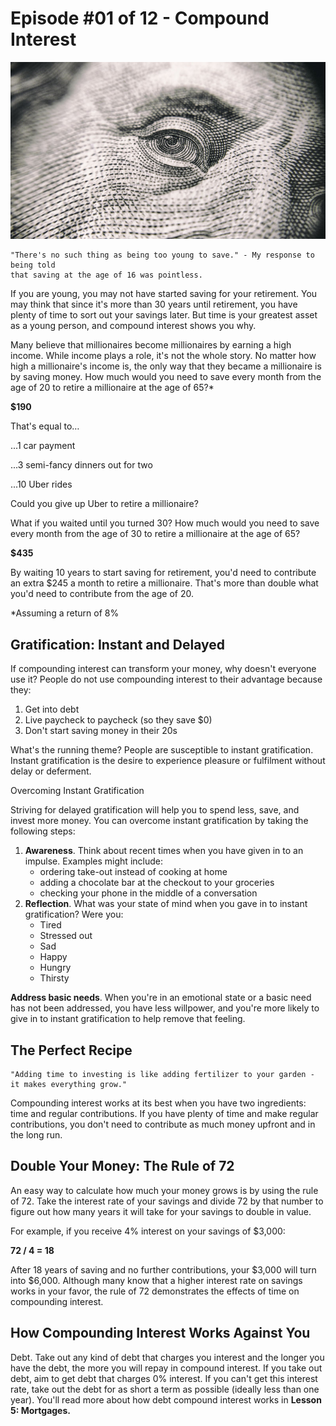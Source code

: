 # Episode #01 of 12 - Compound Interest

![](episode-01.jpg)

	"There's no such thing as being too young to save." - My response to being told
	that saving at the age of 16 was pointless.

If you are young, you may not have started saving for your retirement. You may think that since it's more than 30 years until retirement, you have plenty of time to sort out your savings later. But time is your greatest asset as a young person, and compound interest shows you why.

Many believe that millionaires become millionaires by earning a high income. While income plays a role, it's not the whole story. No matter how high a millionaire's income is, the only way that they became a millionaire is by saving money. How much would you need to save every month from the age of 20 to retire a millionaire at the age of 65?*

**$190**

That's equal to…

...1 car payment

...3 semi-fancy dinners out for two

...10 Uber rides

Could you give up Uber to retire a millionaire?

What if you waited until you turned 30? How much would you need to save every month from the age of 30 to retire a millionaire at the age of 65?

**$435**

By waiting 10 years to start saving for retirement, you'd need to contribute an extra $245 a month to retire a millionaire. That's more than double what you'd need to contribute from the age of 20.

*Assuming a return of 8%

## Gratification: Instant and Delayed

If compounding interest can transform your money, why doesn't everyone use it? People do not use compounding interest to their advantage because they:

1. Get into debt
2. Live paycheck to paycheck (so they save $0)
3. Don't start saving money in their 20s

What's the running theme? People are susceptible to instant gratification. Instant gratification is the desire to experience pleasure or fulfilment without delay or deferment.

Overcoming Instant Gratification

Striving for delayed gratification will help you to spend less, save, and invest more money. You can overcome instant gratification by taking the following steps:

1. **Awareness**. Think about recent times when you have given in to an impulse. Examples might include:
   - ordering take-out instead of cooking at home
   - adding a chocolate bar at the checkout to your groceries
   - checking your phone in the middle of a conversation
2. **Reflection**. What was your state of mind when you gave in to instant gratification? Were you:
    - Tired
    - Stressed out
    - Sad
    - Happy
    - Hungry
    - Thirsty

**Address basic needs**. When you're in an emotional state or a basic need has not been addressed, you have less willpower, and you're more likely to give in to instant gratification to help remove that feeling.

## The Perfect Recipe

	"Adding time to investing is like adding fertilizer to your garden - it makes everything grow."

Compounding interest works at its best when you have two ingredients: time and regular contributions. If you have plenty of time and make regular contributions, you don't need to contribute as much money upfront and in the long run.

## Double Your Money: The Rule of 72

An easy way to calculate how much your money grows is by using the rule of 72. Take the interest rate of your savings and divide 72 by that number to figure out how many years it will take for your savings to double in value.

For example, if you receive 4% interest on your savings of $3,000:

**72 / 4 = 18**

After 18 years of saving and no further contributions, your $3,000 will turn into $6,000. Although many know that a higher interest rate on savings works in your favor, the rule of 72 demonstrates the effects of time on compounding interest.

## How Compounding Interest Works Against You

Debt. Take out any kind of debt that charges you interest and the longer you have the debt, the more you will repay in compound interest. If you take out debt, aim to get debt that charges 0% interest. If you can't get this interest rate, take out the debt for as short a term as possible (ideally less than one year). You'll read more about how debt compound interest works in **Lesson 5: Mortgages.**
